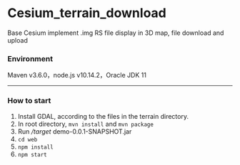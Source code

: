 # Cesium_terrain_download
Base Cesium implement .img RS file display in 3D map, file download and upload

### Environment
Maven v3.6.0，node.js v10.14.2，Oracle JDK 11


---
### How to start
1. Install GDAL, according to the files in the terrain directory.
2. In root directory, ```mvn install``` and ```mvn package```
3. Run */target* demo-0.0.1-SNAPSHOT.jar
4.  ```cd web``` 
5. ```npm install``` 
6. ```npm start```
